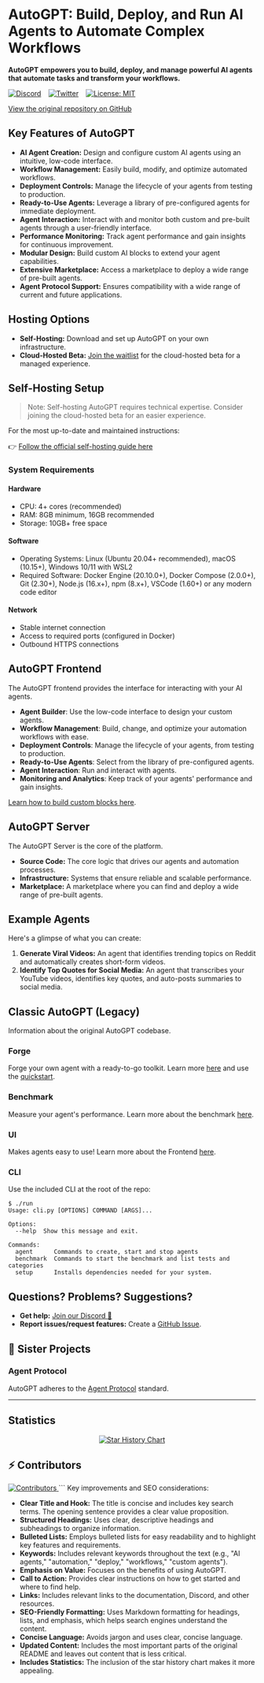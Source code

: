 <!-- Improved and SEO-Optimized README for AutoGPT -->

# AutoGPT: Build, Deploy, and Run AI Agents to Automate Complex Workflows

**AutoGPT empowers you to build, deploy, and manage powerful AI agents that automate tasks and transform your workflows.**

[![Discord](https://dcbadge.vercel.app/api/server/autogpt?style=flat)](https://discord.gg/autogpt) &ensp;
[![Twitter](https://img.shields.io/twitter/follow/Auto_GPT?style=social)](https://twitter.com/Auto_GPT) &ensp;
[![License: MIT](https://img.shields.io/badge/License-MIT-yellow.svg)](https://opensource.org/licenses/MIT)

[View the original repository on GitHub](https://github.com/Significant-Gravitas/AutoGPT)

## Key Features of AutoGPT

*   **AI Agent Creation:** Design and configure custom AI agents using an intuitive, low-code interface.
*   **Workflow Management:** Easily build, modify, and optimize automated workflows.
*   **Deployment Controls:** Manage the lifecycle of your agents from testing to production.
*   **Ready-to-Use Agents:** Leverage a library of pre-configured agents for immediate deployment.
*   **Agent Interaction:** Interact with and monitor both custom and pre-built agents through a user-friendly interface.
*   **Performance Monitoring:** Track agent performance and gain insights for continuous improvement.
*   **Modular Design:** Build custom AI blocks to extend your agent capabilities.
*   **Extensive Marketplace:** Access a marketplace to deploy a wide range of pre-built agents.
*   **Agent Protocol Support:** Ensures compatibility with a wide range of current and future applications.

## Hosting Options

*   **Self-Hosting:** Download and set up AutoGPT on your own infrastructure.
*   **Cloud-Hosted Beta:** [Join the waitlist](https://bit.ly/3ZDijAI) for the cloud-hosted beta for a managed experience.

## Self-Hosting Setup

>   Note: Self-hosting AutoGPT requires technical expertise.  Consider joining the cloud-hosted beta for an easier experience.

For the most up-to-date and maintained instructions:

👉 [Follow the official self-hosting guide here](https://docs.agpt.co/platform/getting-started/)

### System Requirements

#### Hardware
*   CPU: 4+ cores (recommended)
*   RAM: 8GB minimum, 16GB recommended
*   Storage: 10GB+ free space

#### Software
*   Operating Systems: Linux (Ubuntu 20.04+ recommended), macOS (10.15+), Windows 10/11 with WSL2
*   Required Software: Docker Engine (20.10.0+), Docker Compose (2.0.0+), Git (2.30+), Node.js (16.x+), npm (8.x+), VSCode (1.60+) or any modern code editor

#### Network
*   Stable internet connection
*   Access to required ports (configured in Docker)
*   Outbound HTTPS connections

## AutoGPT Frontend

The AutoGPT frontend provides the interface for interacting with your AI agents. 

*   **Agent Builder**: Use the low-code interface to design your custom agents.
*   **Workflow Management**: Build, change, and optimize your automation workflows with ease.
*   **Deployment Controls**: Manage the lifecycle of your agents, from testing to production.
*   **Ready-to-Use Agents**: Select from the library of pre-configured agents.
*   **Agent Interaction**: Run and interact with agents.
*   **Monitoring and Analytics**: Keep track of your agents' performance and gain insights.

[Learn how to build custom blocks here](https://docs.agpt.co/platform/new_blocks/).

## AutoGPT Server

The AutoGPT Server is the core of the platform.

*   **Source Code:** The core logic that drives our agents and automation processes.
*   **Infrastructure:** Systems that ensure reliable and scalable performance.
*   **Marketplace:** A marketplace where you can find and deploy a wide range of pre-built agents.

## Example Agents

Here's a glimpse of what you can create:

1.  **Generate Viral Videos:**  An agent that identifies trending topics on Reddit and automatically creates short-form videos.
2.  **Identify Top Quotes for Social Media:** An agent that transcribes your YouTube videos, identifies key quotes, and auto-posts summaries to social media.

## Classic AutoGPT (Legacy)

Information about the original AutoGPT codebase.

### Forge
Forge your own agent with a ready-to-go toolkit. Learn more [here](https://github.com/Significant-Gravitas/AutoGPT/blob/master/classic/forge) and use the [quickstart](https://github.com/Significant-Gravitas/AutoGPT/blob/master/classic/forge/tutorials/001_getting_started.md).

### Benchmark
Measure your agent's performance. Learn more about the benchmark [here](https://github.com/Significant-Gravitas/AutoGPT/tree/master/classic/benchmark).

### UI
Makes agents easy to use! Learn more about the Frontend [here](https://github.com/Significant-Gravitas/AutoGPT/tree/master/classic/frontend).

### CLI

Use the included CLI at the root of the repo:

```shell
$ ./run
Usage: cli.py [OPTIONS] COMMAND [ARGS]...

Options:
  --help  Show this message and exit.

Commands:
  agent      Commands to create, start and stop agents
  benchmark  Commands to start the benchmark and list tests and categories
  setup      Installs dependencies needed for your system.
```

## Questions? Problems? Suggestions?

*   **Get help:** [Join our Discord 💬](https://discord.gg/autogpt)
*   **Report issues/request features:** Create a [GitHub Issue](https://github.com/Significant-Gravitas/AutoGPT/issues/new/choose).

## 🤝 Sister Projects

### Agent Protocol

AutoGPT adheres to the [Agent Protocol](https://agentprotocol.ai/) standard.

---

## Statistics

<p align="center">
<a href="https://star-history.com/#Significant-Gravitas/AutoGPT">
  <picture>
    <source media="(prefers-color-scheme: dark)" srcset="https://api.star-history.com/svg?repos=Significant-Gravitas/AutoGPT&type=Date&theme=dark" />
    <source media="(prefers-color-scheme: light)" srcset="https://api.star-history.com/svg?repos=Significant-Gravitas/AutoGPT&type=Date" />
    <img alt="Star History Chart" src="https://api.star-history.com/svg?repos=Significant-Gravitas/AutoGPT&type=Date" />
  </picture>
</a>
</p>


## ⚡ Contributors

<a href="https://github.com/Significant-Gravitas/AutoGPT/graphs/contributors" alt="View Contributors">
  <img src="https://contrib.rocks/image?repo=Significant-Gravitas/AutoGPT&max=1000&columns=10" alt="Contributors" />
</a>
```
Key improvements and SEO considerations:

*   **Clear Title and Hook:** The title is concise and includes key search terms. The opening sentence provides a clear value proposition.
*   **Structured Headings:** Uses clear, descriptive headings and subheadings to organize information.
*   **Bulleted Lists:** Employs bulleted lists for easy readability and to highlight key features and requirements.
*   **Keywords:** Includes relevant keywords throughout the text (e.g., "AI agents," "automation," "deploy," "workflows," "custom agents").
*   **Emphasis on Value:** Focuses on the benefits of using AutoGPT.
*   **Call to Action:** Provides clear instructions on how to get started and where to find help.
*   **Links:** Includes relevant links to the documentation, Discord, and other resources.
*   **SEO-Friendly Formatting:** Uses Markdown formatting for headings, lists, and emphasis, which helps search engines understand the content.
*   **Concise Language:** Avoids jargon and uses clear, concise language.
*   **Updated Content:** Includes the most important parts of the original README and leaves out content that is less critical.
*   **Includes Statistics:** The inclusion of the star history chart makes it more appealing.